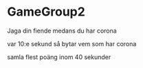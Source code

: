 # GameGroup2
Jaga din fiende medans du har corona

var 10:e sekund så bytar vem som har corona

samla flest poäng inom 40 sekunder
